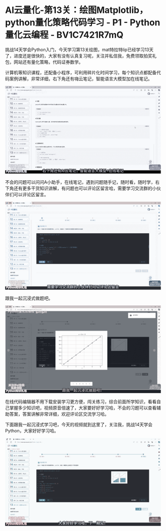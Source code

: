 # AI云量化-第13关：绘图Matplotlib，python量化策略代码学习 - P1 - Python量化云编程 - BV1C7421R7mQ

挑战14天学会Python入门，今天学习第13关绘图，mat特拉特lip已经学习13天了，进度还是很快的，大家有没有认真复习呢，关注并私信我，免费领取拍奖礼包，网站还有量化策略，代码证券数学。

计算机等知识课程，还配备小程序，可利用碎片化时间学习，每个知识点都配备代码案例讲解，非常详细，右下角还有嗨云笔记，智能语言大模型加在线笔记。



![](img/77dc232c6694ceec0b00080088cc7611_1.png)

不会的问题可以问问A小助手，在线笔记，遇到问题随手记，随时看，随时学，右下角还有更多干货知识讲解，有问题也可以评论区留言哈，需要学习交流群的小伙伴们可以评论区留言。



![](img/77dc232c6694ceec0b00080088cc7611_3.png)

跟我一起沉浸式做题吧。

![](img/77dc232c6694ceec0b00080088cc7611_5.png)

在线代码编辑器不用下载安装学习更方便，闯关练习，综合前面所学知识，看看自己掌握多少知识吧，视频原音倍速了，大家要好好学习哈，不会的习题可以查看辅助答案，答案讲解非常详细，欢迎评论区交流学习哈。

下面跟我一起沉浸式学习吧，今天的视频就到这里了，关注我，挑战14天学会Python，大家好好学习哈。

![](img/77dc232c6694ceec0b00080088cc7611_7.png)